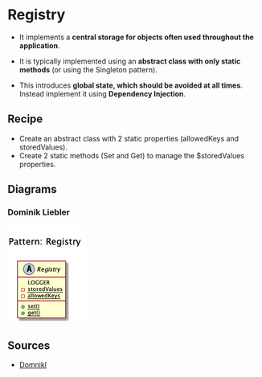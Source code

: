 # Registry

+ It implements a **central storage for objects often used throughout the application**. 

+ It is typically implemented using an **abstract class with only static methods** (or using the Singleton pattern). 

+ This introduces **global state, which should be avoided at all times**. Instead implement it using **Dependency Injection**.

## Recipe
+ Create an abstract class with 2 static properties (allowedKeys and storedValues).
+ Create 2 static methods (Set and Get) to manage the $storedValues properties. 


## Diagrams
### Dominik Liebler
![](domnikl/diagram.png)


## Sources
+ [Domnikl](https://github.com/domnikl/DesignPatternsPHP)
